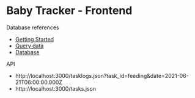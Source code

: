 # Baby Tracker - Frontend

Database references
 - [Getting Started](https://firebase.google.com/docs/firestore/quickstart)
 - [Query data](https://firebase.google.com/docs/firestore/manage-data/add-data)
 - [Database](https://console.firebase.google.com/u/0/project/acardenas-baby-tracker/firestore/)


API
- http://localhost:3000/tasklogs.json?task_id=feeding&date=2021-06-21T06:00:00.000Z
- http://localhost:3000/tasks.json
